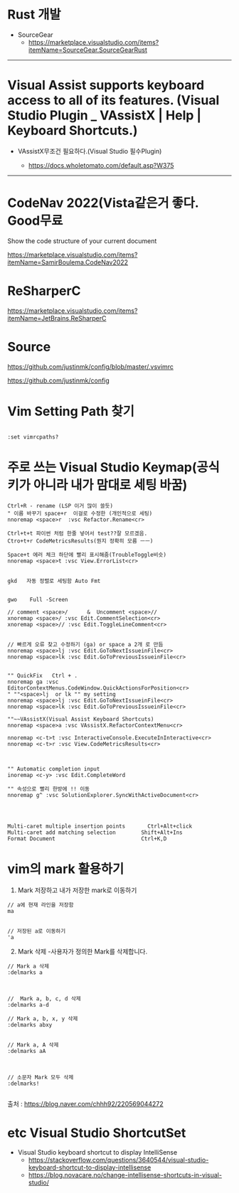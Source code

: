 # Rust 개발 

- SourceGear
  - https://marketplace.visualstudio.com/items?itemName=SourceGear.SourceGearRust

<hr>

# Visual Assist supports keyboard access to all of its features. (Visual Studio Plugin _ VAssistX | Help | Keyboard Shortcuts.)

- VAssistX무조건 필요하다.(Visual Studio 필수Plugin)

  - https://docs.wholetomato.com/default.asp?W375

<hr>

# CodeNav 2022(Vista같은거 좋다. Good무료

Show the code structure of your current document

https://marketplace.visualstudio.com/items?itemName=SamirBoulema.CodeNav2022

# ReSharperC

https://marketplace.visualstudio.com/items?itemName=JetBrains.ReSharperC

# Source

https://github.com/justinmk/config/blob/master/.vsvimrc


https://github.com/justinmk/config

# Vim Setting Path 찾기

```

:set vimrcpaths?

```

# 주로 쓰는 Visual Studio Keymap(공식 키가 아니라 내가 맘대로 세팅 바꿈)

```
Ctrl+R - rename (LSP 이거 많이 쓸듯)
" 이름 바꾸기 space+r  이걸로 수정한 (개인적으로 세팅)
nnoremap <space>r  :vsc Refactor.Rename<cr>

Ctrl+t+t 파이썬 처럼 한줄 넣어서 test??잘 모르겠음.
Ctro+t+r CodeMetricsResults(뭔지 정확히 모름 ㅡㅡ)

Space+t 에러 체크 하단에 빨리 표시해줌(TroubleToggle비슷)
nnoremap <space>t :vsc View.ErrorList<cr>


gkd   자동 정렬로 세팅함 Auto Fmt


gwo    Full -Screen

// comment <space>/      &  Uncomment <space>//
xnoremap <space>/ :vsc Edit.CommentSelection<cr>
xnoremap <space>// :vsc Edit.ToggleLineComment<cr>


// 빠르게 오류 찾고 수정하기 (ga) or space a 2개 로 만듬
nnoremap <space>lj :vsc Edit.GoToNextIssueinFile<cr>
nnoremap <space>lk :vsc Edit.GoToPreviousIssueinFile<cr>


"" QuickFix   Ctrl + .
nnoremap ga :vsc EditorContextMenus.CodeWindow.QuickActionsForPosition<cr>
" ""<space>lj  or lk "" my setting 
nnoremap <space>lj :vsc Edit.GoToNextIssueinFile<cr>
nnoremap <space>lk :vsc Edit.GoToPreviousIssueinFile<cr>

""~~VAssistX(Visual Assist Keyboard Shortcuts)
nnoremap <space>a :vsc VAssistX.RefactorContextMenu<cr>

nnoremap <c-t>t :vsc InteractiveConsole.ExecuteInInteractive<cr>
nnoremap <c-t>r :vsc View.CodeMetricsResults<cr>



"" Automatic completion input
inoremap <c-y> :vsc Edit.CompleteWord

"" 속성으로 빨리 한방에 !! 이동
nnoremap g^ :vsc SolutionExplorer.SyncWithActiveDocument<cr>



```


```

Multi-caret multiple insertion points	    Ctrl+Alt+click
Multi-caret add matching selection	      Shift+Alt+Ins
Format Document	                          Ctrl+K,D  

```


# vim의 mark 활용하기

1. Mark 저장하고 내가 저장한 mark로 이동하기

```
// a에 현재 라인을 저장함
ma


// 저장된 a로 이동하기
'a
```



2. Mark 삭제
-사용자가 정의한 Mark를 삭제합니다.

```
// Mark a 삭제
:delmarks a
	

 
//  Mark a, b, c, d 삭제
:delmarks a-d

// Mark a, b, x, y 삭제
:delmarks abxy
	

// Mark a, A 삭제 
:delmarks aA



// 소문자 Mark 모두 삭제
:delmarks!
	
```

출처 : https://blog.naver.com/chhh92/220569044272



# etc Visual Studio ShortcutSet

- Visual Studio keyboard shortcut to display IntelliSense
  - https://stackoverflow.com/questions/3640544/visual-studio-keyboard-shortcut-to-display-intellisense
  - https://blog.novacare.no/change-intellisense-shortcuts-in-visual-studio/
